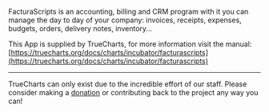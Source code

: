 FacturaScripts is an accounting, billing and CRM program with it you can manage the day to day of your company: invoices, receipts, expenses, budgets, orders, delivery notes, inventory...

This App is supplied by TrueCharts, for more information visit the manual: [https://truecharts.org/docs/charts/incubator/facturascripts](https://truecharts.org/docs/charts/incubator/facturascripts)

---

TrueCharts can only exist due to the incredible effort of our staff.
Please consider making a [donation](https://truecharts.org/docs/about/sponsor) or contributing back to the project any way you can!

